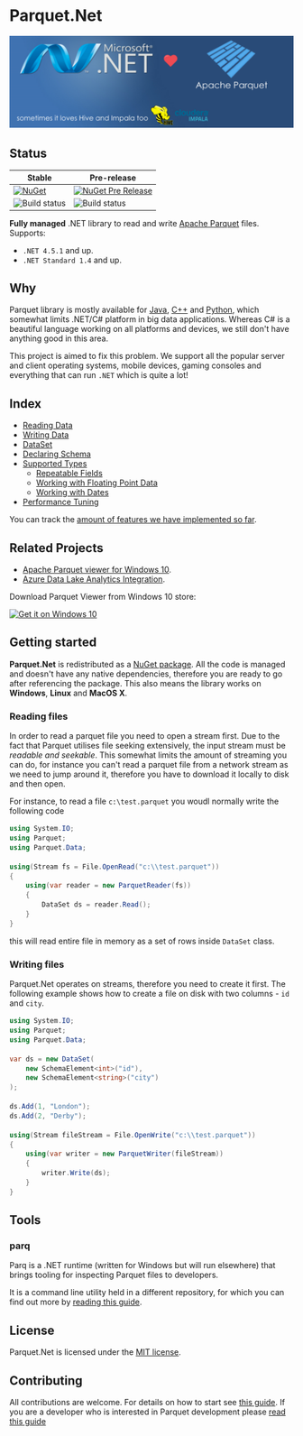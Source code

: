 # Parquet.Net 

![Icon](doc/img/dotnetlovesparquet.png)

## Status

|Stable|Pre-release|
|------|----------|
|[![NuGet](https://img.shields.io/nuget/v/Parquet.Net.svg)](https://www.nuget.org/packages/Parquet.Net)|[![NuGet Pre Release](https://img.shields.io/nuget/vpre/Parquet.Net.svg)](https://www.nuget.org/packages/Parquet.Net)|
|![Build status](https://ci.appveyor.com/api/projects/status/w3o50mweytm85uxb/branch/stable/1.0.0?svg=true)|![Build status](https://ci.appveyor.com/api/projects/status/w3o50mweytm85uxb/branch/master?svg=true)|

**Fully managed** .NET library to read and write [Apache Parquet](https://parquet.apache.org/) files. Supports:
- `.NET 4.5.1` and up.
- `.NET Standard 1.4` and up.

## Why

Parquet library is mostly available for [Java](https://github.com/apache/parquet-mr), [C++](https://github.com/apache/parquet-cpp) and [Python](https://github.com/dask/fastparquet), which somewhat limits .NET/C# platform in big data applications. Whereas C# is a beautiful language working on all platforms and devices, we still don't have anything good in this area.

This project is aimed to fix this problem. We support all the popular server and client operating systems, mobile devices, gaming consoles and everything that can run `.NET` which is quite a lot!

## Index

- [Reading Data](doc/reading.md) 
- [Writing Data](doc/writing.md)
- [DataSet](doc/dataset.md) 
- [Declaring Schema](doc/schema.md)
- [Supported Types](doc/types.md)
  - [Repeatable Fields](doc/types/repeatable.md) 
  - [Working with Floating Point Data](doc/types/floating.md)
  - [Working with Dates](doc/types/dates.md)
- [Performance Tuning](doc/performance.md)

You can track the [amount of features we have implemented so far](doc/features.md).

## Related Projects

- [Apache Parquet viewer for Windows 10](https://github.com/aloneguid/parquet-viewer-uwp).
- [Azure Data Lake Analytics Integration](https://github.com/elastacloud/datalake-extractor-parquet).

Download Parquet Viewer from Windows 10 store:

<a href="https://www.microsoft.com/store/apps/9pgb0m8z4j2t?ocid=badge"><img src="https://assets.windowsphone.com/f2f77ec7-9ba9-4850-9ebe-77e366d08adc/English_Get_it_Win_10_InvariantCulture_Default.png" alt="Get it on Windows 10" width="200" /></a>

## Getting started

**Parquet.Net** is redistributed as a [NuGet package](https://www.nuget.org/packages/Parquet.Net). All the code is managed and doesn't have any native dependencies, therefore you are ready to go after referencing the package. This also means the library works on **Windows**, **Linux** and **MacOS X**.

### Reading files

In order to read a parquet file you need to open a stream first. Due to the fact that Parquet utilises file seeking extensively, the input stream must be *readable and seekable*. This somewhat limits the amount of streaming you can do, for instance you can't read a parquet file from a network stream as we need to jump around it, therefore you have to download it locally to disk and then open.

For instance, to read a file `c:\test.parquet` you woudl normally write the following code

```csharp
using System.IO;
using Parquet;
using Parquet.Data;

using(Stream fs = File.OpenRead("c:\\test.parquet"))
{
	using(var reader = new ParquetReader(fs))
	{
		DataSet ds = reader.Read();
	}
}
```

this will read entire file in memory as a set of rows inside `DataSet` class.

### Writing files

Parquet.Net operates on streams, therefore you need to create it first. The following example shows how to create a file on disk with two columns - `id` and `city`.

```csharp
using System.IO;
using Parquet;
using Parquet.Data;

var ds = new DataSet(
	new SchemaElement<int>("id"),
	new SchemaElement<string>("city")
);

ds.Add(1, "London");
ds.Add(2, "Derby");

using(Stream fileStream = File.OpenWrite("c:\\test.parquet"))
{
	using(var writer = new ParquetWriter(fileStream))
	{
		writer.Write(ds);
	}
}

```

## Tools

### parq

Parq is a .NET runtime (written for Windows but will run elsewhere) that brings tooling for inspecting Parquet files to developers. 

It is a command line utility held in a different repository, for which you can find out more by [reading this guide](https://github.com/elastacloud/parq).

## License

Parquet.Net is licensed under the [MIT license](https://github.com/elastacloud/parquet-dotnet/blob/master/LICENSE).

## Contributing

All contributions are welcome. For details on how to start see [this guide](.github/CONTRIBUTING.md). If you are a developer who is interested in Parquet development please [read this guide](doc/parquet-getting-started.md)
